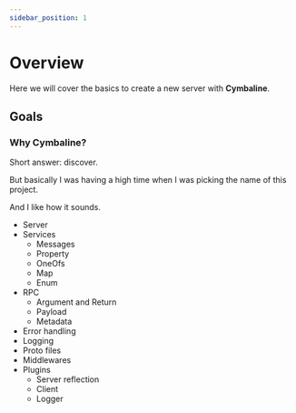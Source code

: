 ```yaml
---
sidebar_position: 1
---
```


# Overview

Here we will cover the basics to create a new server with **Cymbaline**.

## Goals


### Why Cymbaline?

Short answer: discover.

But basically I was having a high time when I was picking the name of this project.

And I like how it sounds.

- Server
- Services
  - Messages
  - Property
  - OneOfs
  - Map
  - Enum
- RPC
  - Argument and Return
  - Payload
  - Metadata
- Error handling
- Logging
- Proto files
- Middlewares
- Plugins
  - Server reflection
  - Client
  - Logger


